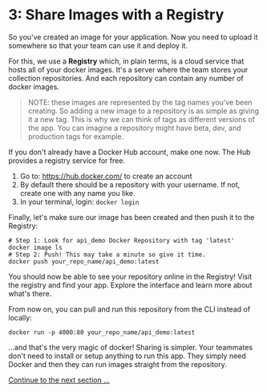 # 3: Share Images with a Registry

So you've created an image for your application. Now you need to upload it somewhere so that your team can use it and deploy it.

For this, we use a **Registry** which, in plain terms, is a cloud service that hosts all of your docker images. It's a server where the team stores your collection repositories. And each repository can contain any number of docker images. 

> NOTE: these images are represented by the tag names you've been creating. So adding a new image to a repository is as simple as giving it a new tag. This is why we can think of tags as different versions of the app. You can imagine a repository might have beta, dev, and production tags for example. 

If you don't already have a Docker Hub account, make one now. The Hub provides a registry service for free.

1. Go to: https://hub.docker.com/ to create an account
2. By default there should be a repository with your username. If not, create one with any name you like.
2. In your terminal, login: `docker login`

Finally, let's make sure our image has been created and then push it to the Registry:
```
# Step 1: Look for api_demo Docker Repository with tag 'latest'
docker image ls
# Step 2: Push! This may take a minute so give it time.
docker push your_repo_name/api_demo:latest
```

You should now be able to see your repository online in the Registry! Visit the registry and find your app. Explore the interface and learn more about what's there. 

From now on, you can pull and run this repository from the CLI instead of locally:

`docker run -p 4000:80 your_repo_name/api_demo:latest`

...and that's the very magic of docker! Sharing is simpler. Your teammates don't need to install or setup anything to run this app. They simply need Docker and then they can run images straight from the repository.

[Continue to the next section ...](sections/part4.md)
